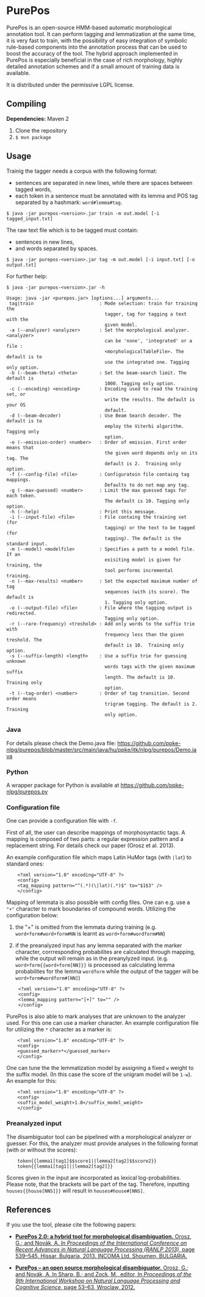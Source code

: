 PurePos
=======
PurePos is an open-source HMM-based automatic morphological annotation tool. 
It can perform tagging and lemmatization at the same time, it is very fast to train, with the possibility of easy integration of symbolic rule-based components into the annotation process that can be used to boost the accuracy of the tool. 
The hybrid approach implemented in PurePos is especially beneficial in the case of rich morphology, highly detailed annotation schemes and if a small amount of training data is available. 

It is distributed under the permissive LGPL license.

Compiling
---------------

**Dependencies:** Maven 2

1. Clone the repository
2. `$ mvn package`

Usage
---------

Trainig the tagger needs a corpus with  the following format:
* sentences are separated in new lines, while there are spaces between tagged words,
* each token in a sentence must be annotated with its lemma and POS tag separated by a hashmark: `word#lemma#tag`.

`$ java -jar purepos-<version>.jar train -m out.model [-i tagged_input.txt]`

The raw text file which is to be tagged must contain:
* sentences in new lines,
* and words separated by spaces.

`$ java -jar purepos-<version>.jar tag -m out.model [-i input.txt] [-o output.txt]`

For further help:

`$ java -jar purepos-<version>.jar -h`

    Usage: java -jar <purepos.jar> [options...] arguments...
     tag|train                        : Mode selection: train for training the
                                        tagger, tag for tagging a text with the
                                        given model.
     -a (--analyzer) <analyzer>       : Set the morphological analyzer. <analyzer>
                                        can be 'none', 'integrated' or a file :
                                        <morphologicalTableFile>. The default is to
                                        use the integrated one. Tagging only option.
     -b (--beam-theta) <theta>        : Set the beam-search limit. The default is
                                        1000. Tagging only option.
     -c (--encoding) <encoding>       : Encoding used to read the training set, or
                                        write the results. The default is your OS
                                        default.
     -d (--beam-decoder)              : Use Beam Search decoder. The default is to
                                        employ the Viterbi algorithm. Tagging only
                                        option.
     -e (--emission-order) <number>   : Order of emission. First order means that
                                        the given word depends only on its tag. The
                                        default is 2.  Training only option.
     -f (--config-file) <file>        : Configuratoin file containg tag mappings.
                                        Defaults to do not map any tag.
     -g (--max-guessed) <number>      : Limit the max guessed tags for each token.
                                        The default is 10. Tagging only option.
     -h (--help)                      : Print this message.
     -i (--input-file) <file>         : File containg the training set (for
                                        tagging) or the text to be tagged (for
                                        tagging). The default is the standard input.
     -m (--model) <modelfile>         : Specifies a path to a model file. If an
                                        exisiting model is given for training, the
                                        tool performs incremental training.
     -n (--max-results) <number>      : Set the expected maximum number of tag
                                        sequences (with its score). The default is
                                        1. Tagging only option.
     -o (--output-file) <file>        : File where the tagging output is redirected.
                                        Tagging only option.
     -r (--rare-frequency) <treshold> : Add only words to the suffix trie with
                                        frequency less than the given treshold. The
                                        default is 10.  Training only option.
     -s (--suffix-length) <length>    : Use a suffix trie for guessing unknown
                                        words tags with the given maximum suffix
                                        length. The default is 10.  Training only
                                        option.
     -t (--tag-order) <number>        : Order of tag transition. Second order means
                                        trigram tagging. The default is 2. Training
                                        only option.

### Java

For details please check the Demo.java file: https://github.com/ppke-nlpg/purepos/blob/master/src/main/java/hu/ppke/itk/nlpg/purepos/Demo.java

### Python

A wrapper package for Python is available at https://github.com/ppke-nlpg/purepos.py


### Configuration file

One can provide a configuration file with `-f`. 

First of all, the user can describe mappings of morphosyntactic tags.
A mapping is composed of two parts: a regular expression pattern and a replacement string. For details check our paper (Orosz et al. 2013).

An example configuration file which maps Latin HuMor tags (with `|lat`) to standard ones:

        <?xml version="1.0" encoding="UTF-8" ?>
        <config>
        <tag_mapping pattern="^(.*)(\|lat)(.*)$" to="$1$3" />
    	</config>
    
Mapping of lemmata is also possible with config files. One can e.g. use a `"+"` character to mark boundaries of compound words.  Utilizing the  configuration below:

1. the "+" is omitted from the lemmata during training (e.g. `word+form#word+form#NN` is learnt as `word+form#wordform#NN`)
2. if the preanalyzed input has any lemma separated with the marker character, corrresponding probabilites are calculated through mapping, while the output will remain as in the preanylyzed input. (e.g. `word+form{{word+form[NN]}}` is processed as calculating lemma probabilites for the lemma `wordform` while the output of the tagger will be `word+form#wordform#[NN]`)
        
    	<?xml version="1.0" encoding="UTF-8" ?>
    	<config>
    	<lemma_mapping pattern="[+]" to="" /> 
    	</config>
    	
PurePos is also able to mark analyses that are unknown to the analyzer used. For this one can use a marker character. An example configuration file for utilizing the ``*`` character as a marker is:

    	<?xml version="1.0" encoding="UTF-8" ?>
    	<config>
    	<guessed_marker>*</guessed_marker>
    	</config>
	
One can tune the the lemmatization model by assigning a fixed ``w`` weight to the suffix model. (In this case the score of the unigram model will be ``1-w``). An example for this:

    	<?xml version="1.0" encoding="UTF-8" ?>
    	<config>
    	<suffix_model_weight>1.0</suffix_model_weight>
    	</config>
    
### Preanalyzed input

The disambiguator tool can be pipelined with a morphological analyzer or guesser. For this, the analyzer must provide analyses in the following format (with or without the scores):

        token{{lemma1[tag1]$$score1||lemma2[tag2]$$score2}}
        token{{lemma1[tag1]||lemma2[tag2]}}
    
Scores given in the input are incorporated as lexical log-probabilities.
Please note, that the brackets will be part of the tag. Therefore, inputting `houses{{house[NNS]}}` will result in `houses#house#[NNS]`.

References
---------------

If you use the tool, please cite the following papers: <br/>

* [**PurePos 2.0: a hybrid tool for morphological disambiguation.** Orosz, G.; and Novák, A. *In Proceedings of the International Conference on Recent Advances in Natural Language Processing (RANLP 2013)*, page 539–545, Hissar, Bulgaria, 2013. INCOMA Ltd. Shoumen, BULGARIA.](http://aclweb.org/anthology//R/R13/R13-1071.pdf)

* [**PurePos – an open source morphological disambiguator.** Orosz, G.; and Novák, A. In Sharp, B.; and Zock, M., editor, *In Proceedings of the 9th International Workshop on Natural Language Processing and Cognitive Science*, page 53–63, Wroclaw, 2012. ](https://github.com/downloads/ppke-nlpg/purepos/purepos.pdf)

